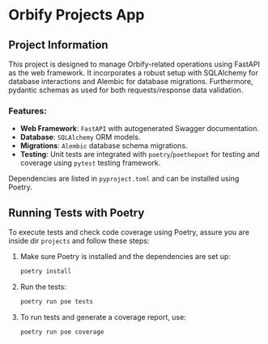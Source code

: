 # Orbify Projects App

## Project Information

This project is designed to manage Orbify-related operations using FastAPI as the web framework.
It incorporates a robust setup with SQLAlchemy for database interactions and Alembic for database migrations.
Furthermore, pydantic schemas as used for both requests/response data validation.

### Features:

- **Web Framework**: `FastAPI` with autogenerated Swagger documentation.
- **Database**: `SQLAlchemy` ORM models.
- **Migrations**: `Alembic` database schema migrations.
- **Testing**: Unit tests are integrated with `poetry`/`poethepoet` for testing and coverage using `pytest` testing framework.

Dependencies are listed in `pyproject.toml` and can be installed using Poetry.

## Running Tests with Poetry

To execute tests and check code coverage using Poetry, assure you are inside dir `projects` and follow these steps:

1. Make sure Poetry is installed and the dependencies are set up:
   ```bash
   poetry install
   ```
2. Run the tests:
   ```bash
   poetry run poe tests
   ```
3. To run tests and generate a coverage report, use:
   ```bash
   poetry run poe coverage
   ```
